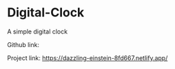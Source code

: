 # Digital-Clock
A simple digital clock

Github link: 

Project link: https://dazzling-einstein-8fd667.netlify.app/
